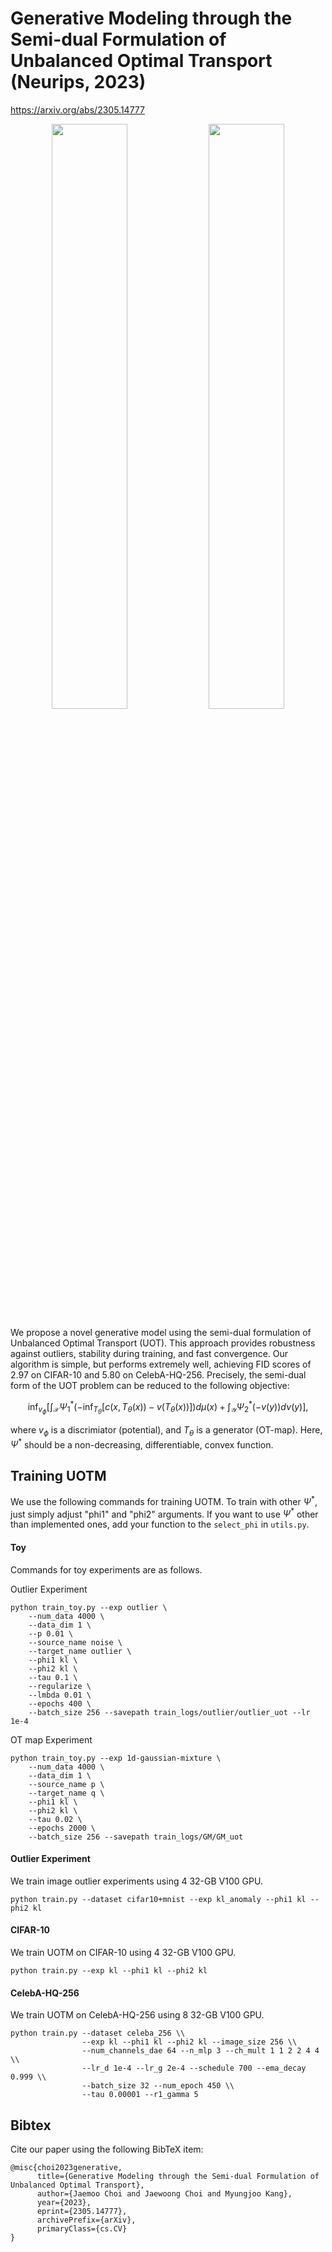 # Generative Modeling through the Semi-dual Formulation of Unbalanced Optimal Transport (Neurips, 2023)

https://arxiv.org/abs/2305.14777

<p align="middle">
  <img src="assets/cifar10_main.png" width="49%" />
  <img src="assets/celeba_main.png" width="49%" /> 
</p>
We propose a novel generative model using the semi-dual formulation of Unbalanced Optimal Transport (UOT). This approach provides robustness against outliers, stability during training, and fast convergence. Our algorithm is simple, but performs extremely well, achieving FID scores of 2.97 on CIFAR-10 and 5.80 on CelebA-HQ-256.
Precisely, the semi-dual form of the UOT problem can be reduced to the following objective:

$$\inf_{v_\phi}\left[ \int_{\mathcal{X}} \Psi_1^* \left( -\inf_{T_\theta} \left[c\left(x,T_\theta(x)\right)-v\left(T_\theta(x)\right)\right] \right) d\mu(x) + \int_{\mathcal{Y}} \Psi^*_2\left(-v(y)\right) d\nu(y) \right],$$

where $v_\phi$ is a discrimiator (potential), and $T_\theta$ is a generator (OT-map).
Here, $\Psi^*$ should be a non-decreasing, differentiable, convex function.

## Training UOTM ##
We use the following commands for training UOTM.
To train with other $\Psi^*$, just simply adjust "phi1" and "phi2" arguments.
If you want to use $\Psi^*$ other than implemented ones, add your function to the ``select_phi`` in ``utils.py``.

#### Toy ####
Commands for toy experiments are as follows.

Outlier Experiment
```
python train_toy.py --exp outlier \
    --num_data 4000 \
    --data_dim 1 \
    --p 0.01 \
    --source_name noise \
    --target_name outlier \
    --phi1 kl \
    --phi2 kl \
    --tau 0.1 \
    --regularize \
    --lmbda 0.01 \
    --epochs 400 \
    --batch_size 256 --savepath train_logs/outlier/outlier_uot --lr 1e-4
```
OT map Experiment
```
python train_toy.py --exp 1d-gaussian-mixture \
    --num_data 4000 \
    --data_dim 1 \
    --source_name p \
    --target_name q \
    --phi1 kl \
    --phi2 kl \
    --tau 0.02 \
    --epochs 2000 \
    --batch_size 256 --savepath train_logs/GM/GM_uot
```
#### Outlier Experiment ####
We train image outlier experiments using 4 32-GB V100 GPU.
```
python train.py --dataset cifar10+mnist --exp kl_anomaly --phi1 kl --phi2 kl
```

#### CIFAR-10 ####
We train UOTM on CIFAR-10 using 4 32-GB V100 GPU. 
```
python train.py --exp kl --phi1 kl --phi2 kl
```

#### CelebA-HQ-256 ####
We train UOTM on CelebA-HQ-256 using 8 32-GB V100 GPU. 
```
python train.py --dataset celeba_256 \\
                --exp kl --phi1 kl --phi2 kl --image_size 256 \\
                --num_channels_dae 64 --n_mlp 3 --ch_mult 1 1 2 2 4 4 \\
                --lr_d 1e-4 --lr_g 2e-4 --schedule 700 --ema_decay 0.999 \\
                --batch_size 32 --num_epoch 450 \\
                --tau 0.00001 --r1_gamma 5
```


## Bibtex ##
Cite our paper using the following BibTeX item:
```
@misc{choi2023generative,
      title={Generative Modeling through the Semi-dual Formulation of Unbalanced Optimal Transport}, 
      author={Jaemoo Choi and Jaewoong Choi and Myungjoo Kang},
      year={2023},
      eprint={2305.14777},
      archivePrefix={arXiv},
      primaryClass={cs.CV}
}
```
